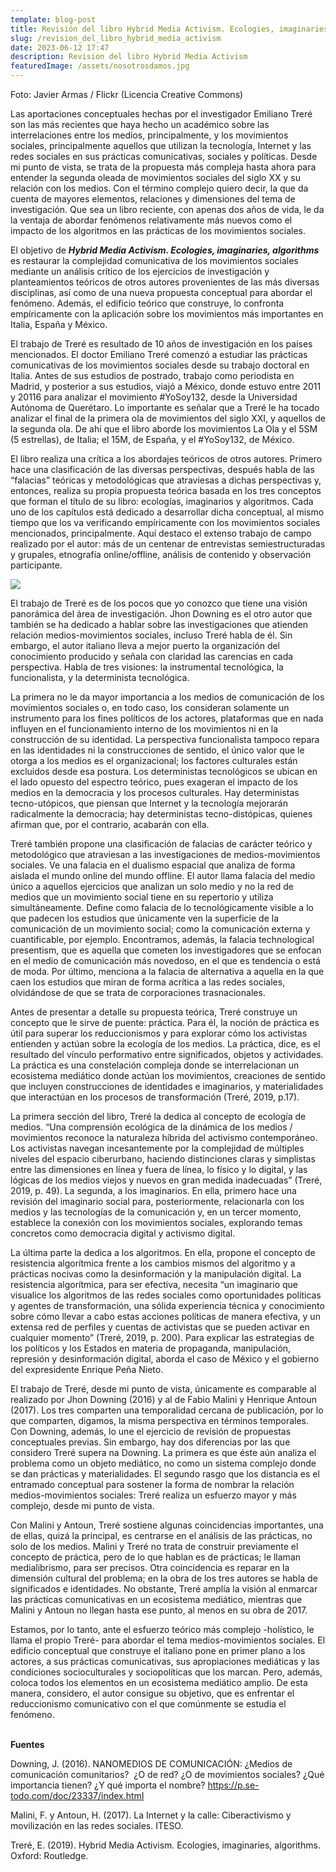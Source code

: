 ```yaml
---
template: blog-post
title: Revisión del libro Hybrid Media Activism. Ecologies, imaginaries, algorithms
slug: /revision_del_libro_hybrid_media_activism
date: 2023-06-12 17:47
description: Revision del libro Hybrid Media Activism
featuredImage: /assets/nosotrosdamos.jpg
---
```

F﻿oto: Javier Armas / Flickr (Licencia Creative Commons)

Las aportaciones conceptuales hechas por el investigador Emiliano Treré son las más recientes que haya hecho un académico sobre las interrelaciones entre los medios, principalmente, y los movimientos sociales, principalmente aquellos que utilizan la tecnología, Internet y las redes sociales en sus prácticas comunicativas, sociales y políticas. Desde mi punto de vista, se trata de la propuesta más compleja hasta ahora para entender la segunda oleada de movimientos sociales del siglo XX y su relación con los medios. Con el término complejo quiero decir, la que da cuenta de mayores elementos, relaciones y dimensiones del tema de investigación. Que sea un libro reciente, con apenas dos años de vida, le da la ventaja de abordar fenómenos relativamente más nuevos como el impacto de los algoritmos en las prácticas de los movimientos sociales.

El objetivo de ***Hybrid Media Activism. Ecologies, imaginaries, algorithms*** es restaurar la complejidad comunicativa de los movimientos sociales mediante un análisis crítico de los ejercicios de investigación y planteamientos teóricos de otros autores provenientes de las más diversas disciplinas, así como de una nueva propuesta conceptual para abordar el fenómeno. Además, el edificio teórico que construye, lo confronta empíricamente con la aplicación sobre los movimientos más importantes en Italia, España y México.

El trabajo de Treré es resultado de 10 años de investigación en los países mencionados. El doctor Emiliano Treré comenzó a estudiar las prácticas comunicativas de los movimientos sociales desde su trabajo doctoral en Italia. Antes de sus estudios de postrado, trabajo como periodista en Madrid, y posterior a sus estudios, viajó a México, donde estuvo entre 2011 y 20116 para analizar el movimiento #YoSoy132, desde la Universidad Autónoma de Querétaro. Lo importante es señalar que a Treré le ha tocado analizar el final de la primera ola de movimientos del siglo XXI, y aquellos de la segunda ola. De ahí que el libro aborde los movimientos La Ola y el 5SM (5 estrellas), de Italia; el 15M, de España, y el #YoSoy132, de México.

El libro realiza una crítica a los abordajes teóricos de otros autores. Primero hace una clasificación de las diversas perspectivas, después habla de las “falacias” teóricas y metodológicas que atraviesas a dichas perspectivas y, entonces, realiza su propia propuesta teórica basada en los tres conceptos que forman el título de su libro: ecologías, imaginarios y algoritmos. Cada uno de los capítulos está dedicado a desarrollar dicha conceptual, al mismo tiempo que los va verificando empíricamente con los movimientos sociales mencionados, principalmente. Aquí destaco el extenso trabajo de campo realizado por el autor: más de un centenar de entrevistas semiestructuradas y grupales, etnografía online/offline, análisis de contenido y observación participante.

![](/assets/hybridmedia.jpeg)

El trabajo de Treré es de los pocos que yo conozco que tiene una visión panorámica del área de investigación. Jhon Downing es el otro autor que también se ha dedicado a hablar sobre las investigaciones que atienden relación medios-movimientos sociales, incluso Treré habla de él. Sin embargo, el autor italiano lleva a mejor puerto la organización del conocimiento producido y señala con claridad las carencias en cada perspectiva. Habla de tres visiones: la instrumental tecnológica, la funcionalista, y la determinista tecnológica.

La primera no le da mayor importancia a los medios de comunicación de los movimientos sociales o, en todo caso, los consideran solamente un instrumento para los fines políticos de los actores, plataformas que en nada influyen en el funcionamiento interno de los movimientos ni en la construcción de su identidad. La perspectiva funcionalista tampoco repara en las identidades ni la construcciones de sentido, el único valor que le otorga a los medios es el organizacional; los factores culturales están excluidos desde esa postura. Los deterministas tecnológicos se ubican en el lado opuesto del espectro teórico, pues exageran el impacto de los medios en la democracia y los procesos culturales. Hay deterministas tecno-utópicos, que piensan que Internet y la tecnología mejorarán radicalmente la democracia; hay deterministas tecno-distópicas, quienes afirman que, por el contrario, acabarán con ella.

Treré también propone una clasificación de falacias de carácter teórico y metodológico que atraviesan a las investigaciones de medios-movimientos sociales. Ve una falacia en el dualismo espacial que analiza de forma aislada el mundo online del mundo offline. El autor llama falacia del medio único a aquellos ejercicios que analizan un solo medio y no la red de medios que un movimiento social tiene en su repertorio y utiliza simultáneamente. Define como falacia de lo tecnológicamente visible a lo que padecen los estudios que únicamente ven la superficie de la comunicación de un movimiento social; como la comunicación externa y cuantificable, por ejemplo. Encontramos, además, la falacia technological presentism, que es aquella que cometen los investigadores que se enfocan en el medio de comunicación más novedoso, en el que es tendencia o está de moda. Por último, menciona a la falacia de alternativa a aquella en la que caen los estudios que miran de forma acrítica a las redes sociales, olvidándose de que se trata de corporaciones trasnacionales.

Antes de presentar a detalle su propuesta teórica, Treré construye un concepto que le sirve de puente: práctica. Para él, la noción de práctica es útil para superar los reduccionismos y para explorar cómo los activistas entienden y actúan sobre la ecología de los medios. La práctica, dice, es el resultado del vínculo performativo entre significados, objetos y actividades. La práctica es una constelación compleja donde se interrelacionan un ecosistema mediático donde actúan los movimientos, creaciones de sentido que incluyen construcciones de identidades e imaginarios, y materialidades que interactúan en los procesos de transformación (Treré, 2019, p.17).

La primera sección del libro, Treré la dedica al concepto de ecología de medios. “Una comprensión ecológica de la dinámica de los medios / movimientos reconoce la naturaleza híbrida del activismo contemporáneo. Los activistas navegan incesantemente por la complejidad de múltiples niveles del espacio ciberurbano, haciendo distinciones claras y simplistas entre las dimensiones en línea y fuera de línea, lo físico y lo digital, y las lógicas de los medios viejos y nuevos en gran medida inadecuadas” (Treré, 2019, p. 49). La segunda, a los imaginarios. En ella, primero hace una revisión del imaginario social para, posteriormente, relacionarla con los medios y las tecnologías de la comunicación y, en un tercer momento, establece la conexión con los movimientos sociales, explorando temas concretos como democracia digital y activismo digital.

La última parte la dedica a los algoritmos. En ella, propone el concepto de resistencia algorítmica frente a los cambios mismos del algoritmo y a prácticas nocivas como la desinformación y la manipulación digital. La resistencia algorítmica, para ser efectiva, necesita “un imaginario que visualice los algoritmos de las redes sociales como oportunidades políticas y agentes de transformación, una sólida experiencia técnica y conocimiento sobre cómo llevar a cabo estas acciones políticas de manera efectiva, y un extensa red de perfiles y cuentas de activistas que se pueden activar en cualquier momento” (Treré, 2019, p. 200). Para explicar las estrategias de los políticos y los Estados en materia de propaganda, manipulación, represión y desinformación digital, aborda el caso de México y el gobierno del expresidente Enrique Peña Nieto.

El trabajo de Treré, desde mi punto de vista, únicamente es comparable al realizado por Jhon Downing (2016) y al de Fabio Malini y Henrique Antoun (2017). Los tres comparten una temporalidad cercana de publicación, por lo que comparten, digamos, la misma perspectiva en términos temporales. Con Downing, además, lo une el ejercicio de revisión de propuestas conceptuales previas. Sin embargo, hay dos diferencias por las que considero Treré supera na Downing. La primera es que éste aún analiza el problema como un objeto mediático, no como un sistema complejo donde se dan prácticas y materialidades. El segundo rasgo que los distancia es el entramado conceptual para sostener la forma de nombrar la relación medios-movimientos sociales: Treré realiza un esfuerzo mayor y más complejo, desde mi punto de vista.

Con Malini y Antoun, Treré sostiene algunas coincidencias importantes, una de ellas, quizá la principal, es centrarse en el análisis de las prácticas, no solo de los medios. Malini y Treré no trata de construir previamente el concepto de práctica, pero de lo que hablan es de prácticas; le llaman medialibrismo, para ser precisos. Otra coincidencia es reparar en la dimensión cultural del problema; en la obra de los tres autores se habla de significados e identidades. No obstante, Treré amplía la visión al enmarcar las prácticas comunicativas en un ecosistema mediático, mientras que Malini y Antoun no llegan hasta ese punto, al menos en su obra de 2017.

Estamos, por lo tanto, ante el esfuerzo teórico más complejo -holístico, le llama el propio Treré- para abordar el tema medios-movimientos sociales. El edificio conceptual que construye el italiano pone en primer plano a los actores, a sus prácticas comunicativas, sus apropiaciones mediáticas y las condiciones socioculturales y sociopolíticas que los marcan. Pero, además, coloca todos los elementos en un ecosistema mediático amplio. De esta manera, considero, el autor consigue su objetivo, que es enfrentar el reduccionismo comunicativo con el que comúnmente se estudia el fenómeno.

\
**Fuentes**

Downing, J. (2016). NANOMEDIOS DE COMUNICACIÓN: ¿Medios de comunicación comunitarios?  ¿O de red? ¿O de movimientos sociales? ¿Qué importancia tienen? ¿Y qué importa el nombre? https://p.se-todo.com/doc/23337/index.html

Malini, F. y Antoun, H. (2017). La Internet y la calle: Ciberactivismo y movilización en las redes sociales. ITESO.

Treré, E. (2019). Hybrid Media Activism. Ecologies, imaginaries, algorithms. Oxford: Routledge.